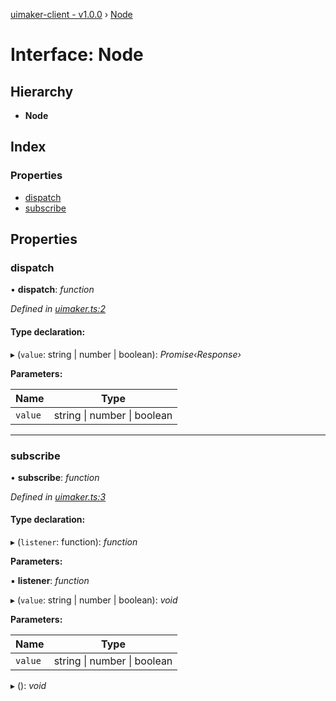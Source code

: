 [uimaker-client - v1.0.0](../README.md) › [Node](node.md)

# Interface: Node

## Hierarchy

* **Node**

## Index

### Properties

* [dispatch](node.md#dispatch)
* [subscribe](node.md#subscribe)

## Properties

###  dispatch

• **dispatch**: *function*

*Defined in [uimaker.ts:2](https://github.com/yadomi/node-red-contrib-uimaker/blob/9ee12bb/client/src/uimaker.ts#L2)*

#### Type declaration:

▸ (`value`: string | number | boolean): *Promise‹Response›*

**Parameters:**

Name | Type |
------ | ------ |
`value` | string &#124; number &#124; boolean |

___

###  subscribe

• **subscribe**: *function*

*Defined in [uimaker.ts:3](https://github.com/yadomi/node-red-contrib-uimaker/blob/9ee12bb/client/src/uimaker.ts#L3)*

#### Type declaration:

▸ (`listener`: function): *function*

**Parameters:**

▪ **listener**: *function*

▸ (`value`: string | number | boolean): *void*

**Parameters:**

Name | Type |
------ | ------ |
`value` | string &#124; number &#124; boolean |

▸ (): *void*
